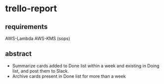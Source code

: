 # trello-report

## requirements
AWS-Lambda
AWS-KMS (sops)

## abstract
- Summarize cards added to Done list within a week and existing in Doing list, and post them to Slack.
- Archive cards present in Done list for more than a week
